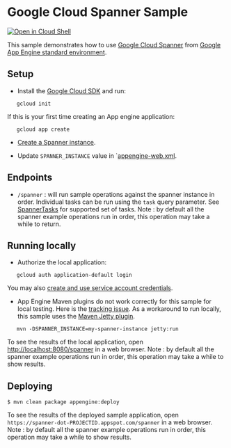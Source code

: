 # Google Cloud Spanner Sample

<a href="https://console.cloud.google.com/cloudshell/open?git_repo=https://github.com/GoogleCloudPlatform/java-docs-samples&page=editor&open_in_editor=appengine-java8/spanner/README.md">
<img alt="Open in Cloud Shell" src ="http://gstatic.com/cloudssh/images/open-btn.png"></a>

This sample demonstrates how to use [Google Cloud Spanner][spanner-docs]
from [Google App Engine standard environment][ae-docs].

[spanner-docs]: https://cloud.google.com/spanner/docs/
[ae-docs]: https://cloud.google.com/appengine/docs/java/


## Setup
- Install the [Google Cloud SDK](https://cloud.google.com/sdk/) and run:
```
   gcloud init
```
If this is your first time creating an App engine application:
```
   gcloud app create
```
- [Create a Spanner instance](https://cloud.google.com/spanner/docs/quickstart-console#create_an_instance).

- Update `SPANNER_INSTANCE` value in `[appengine-web.xml](src/main/webapp/WEB-INF/appengine-web.xml).

## Endpoints
- `/spanner` : will run sample operations against the spanner instance in order. Individual tasks can be run
using the `task` query parameter. See [SpannerTasks](src/main/java/com/example/appengine/spanner/SpannerTasks.java)
for supported set of tasks.
Note : by default all the spanner example operations run in order, this operation may take a while to return.

## Running locally
- Authorize the local application:
```
   gcloud auth application-default login
```
You may also [create and use service account credentials](https://cloud.google.com/docs/authentication/getting-started#creating_the_service_account).

- App Engine Maven plugins do not work correctly for this sample for local testing.
  Here is the [tracking issue](https://github.com/GoogleCloudPlatform/google-cloud-java/issues/2155).
  As a workaround to run locally, this sample uses the [Maven Jetty plugin](http://www.eclipse.org/jetty/documentation/9.4.x/jetty-maven-plugin.html).
```
   mvn -DSPANNER_INSTANCE=my-spanner-instance jetty:run
```

To see the results of the local application, open
[http://localhost:8080/spanner](http://localhost:8080/spanner) in a web browser.
Note : by default all the spanner example operations run in order, this operation may take a while to show results.

## Deploying

    $ mvn clean package appengine:deploy

To see the results of the deployed sample application, open
`https://spanner-dot-PROJECTID.appspot.com/spanner` in a web browser.
Note : by default all the spanner example operations run in order, this operation may take a while to show results.

